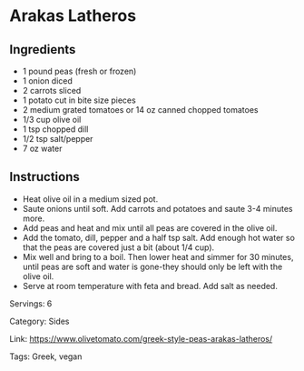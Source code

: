 # Arakas Latheros

## Ingredients
- 1 pound peas (fresh or frozen)
- 1 onion diced
- 2 carrots sliced
- 1 potato cut in bite size pieces
- 2 medium grated tomatoes or 14 oz canned chopped tomatoes
- 1/3 cup olive oil
- 1 tsp chopped dill
- 1/2 tsp salt/pepper
- 7 oz water

## Instructions
- Heat olive oil in a medium sized pot.
- Saute onions until soft. Add carrots and potatoes and saute 3-4 minutes more.
- Add peas and heat and mix until all peas are covered in the olive oil.
- Add the tomato, dill, pepper and a half tsp salt. Add enough hot water so that the peas are covered just a bit (about 1/4 cup).
- Mix well and bring to a boil. Then lower heat and simmer for 30 minutes, until peas are soft and water is gone-they should only be left with the olive oil.
- Serve at room temperature with feta and bread. Add salt as needed.

Servings: 6

Category: Sides

Link: https://www.olivetomato.com/greek-style-peas-arakas-latheros/

Tags: Greek, vegan
